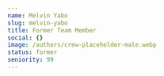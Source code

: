 ```yaml
---
name: Melvin Yabo
slug: melvin-yabo
title: Former Team Member
social: {}
image: /authors/crew-placeholder-male.webp
status: former
seniority: 99
---
```

